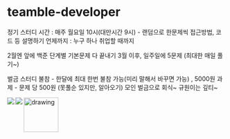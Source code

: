 # teamble-developer

정기 스터디 시간 : 매주 월요일 10시(대만시간 9시) - 랜덤으로 한문제씩 접근방법, 코드 등 설명하기
언제까지 : 누구 하나 취업할 때까지

2월엔 앞에 백준 단계별 기본문제 다 끝내기
3월 이후, 일주일에 5문제 (최대한 매일 풀기~)

벌금
스터디 불참 - 한달에 최대 한번 불참 가능(미리 말해서 바꾸면 가능) , 5000원
과제 - 문제 당 500원 (못풀순 있지만, 알아오기)
모인 벌금으로 회식~ 규원이는 깊티~


<img align='left' src="http://mazassumnida.wtf/api/v2/generate_badge?boj=ghddl1123">
<img align='left' src="http://mazassumnida.wtf/api/v2/generate_badge?boj=phj8221">
<!-- <img align='left' src="http://mazassumnida.wtf/api/v2/generate_badge?boj=doll3164">
<img align='left' src="http://mazassumnida.wtf/api/v2/generate_badge?boj=moon1309"> -->

<a href="https://github.com/younyikim">
<img src="https://avatars1.githubusercontent.com/u/73516688" alt="drawing" width="80"> 
</a>
